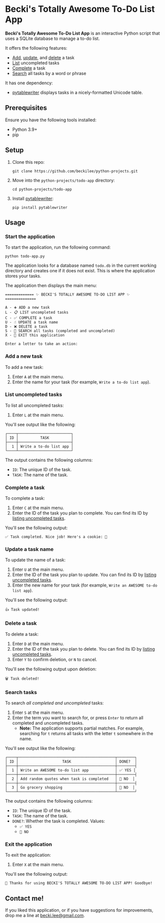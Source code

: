 # Becki's Totally Awesome To-Do List App

**Becki's Totally Awesome To-Do List App** is an interactive Python script that uses a SQLite database to manage a to-do list.

It offers the following features:

- [Add](#add-a-new-task), [update](#update-a-task-name), and [delete](#delete-a-task) a task
- [List](#list-uncompleted-tasks) uncompleted tasks
- [Complete](#complete-a-task) a task
- [Search](#search-tasks) all tasks by a word or phrase

It has one dependency:

- [pytablewriter](https://pytablewriter.readthedocs.io/en/latest/pages/introduction/index.html) displays tasks in a nicely-formatted Unicode table.

## Prerequisites

Ensure you have the following tools installed:

- Python 3.9+
- pip

## Setup

1. Clone this repo:

	```
	git clone https://github.com/beckilee/python-projects.git
	```

2. Move into the `python-projects/todo-app` directory:

	```
	cd python-projects/todo-app
	```

3. Install [pytablewriter](https://pytablewriter.readthedocs.io/en/latest/pages/introduction/index.html):

    ```
    pip install pytablewriter
    ```

## Usage

### Start the application

To start the application, run the following command:

```
python todo-app.py
```

The application looks for a database named `todo.db` in the current working directory and creates one if it does not exist. This is where the application stores your tasks.

The application then displays the main menu:

```
============= ✨ BECKI'S TOTALLY AWESOME TO-DO LIST APP ✨ ==============

A - ➕ ADD a new task
L - 📋 LIST uncompleted tasks
C - ✅ COMPLETE a task
U - ☝️ UPDATE a task name
D - ❌ DELETE a task
S - 🔎 SEARCH all tasks (completed and uncompleted)
X - 🚪 EXIT this application

Enter a letter to take an action:
```

### Add a new task

To add a new task:

1. Enter `A` at the main menu.
2. Enter the name for your task (for example, `Write a to-do list app`).

### List uncompleted tasks

To list all uncompleted tasks:

1. Enter `L` at the main menu.

You'll see output like the following:

```
┌────┬────────────────────────┐
│ ID │          TASK          │
├────┼────────────────────────┤
│  1 │ Write a to-do list app │
└────┴────────────────────────┘
```

The output contains the following columns:

- `ID`: The unique ID of the task.
- `TASK`: The name of the task.

### Complete a task

To complete a task:

1. Enter `C` at the main menu.
2. Enter the ID of the task you plan to complete. You can find its ID by [listing uncompleted tasks](#list-uncompleted-tasks).

You'll see the following output:

```
✅ Task completed. Nice job! Here's a cookie: 🍪
```

### Update a task name

To update the name of a task:

1. Enter `U` at the main menu.
2. Enter the ID of the task you plan to update. You can find its ID by [listing uncompleted tasks](#list-uncompleted-tasks).
3. Enter the new name for your task (for example, `Write an AWESOME to-do list app`).

You'll see the following output:

```
👍 Task updated!
```

### Delete a task

To delete a task:

1. Enter `D` at the main menu.
2. Enter the ID of the task you plan to delete. You can find its ID by [listing uncompleted tasks](#list-uncompleted-tasks).
3. Enter `Y` to confirm deletion, or `N` to cancel.

You'll see the following output upon deletion:

```
🗑️ Task deleted!
```

### Search tasks

To search *all completed and uncompleted* tasks:

1. Enter `S` at the main menu.
2. Enter the term you want to search for, or press `Enter` to return all completed and uncompleted tasks.
   - **Note:** The application supports partial matches. For example, searching for `t` returns all tasks with the letter `t` somewhere in the name.

You'll see output like the following:

```
┌────┬────────────────────────────────────────────┬────────┐
│ ID │                    TASK                    │ DONE?  │
├────┼────────────────────────────────────────────┼────────┤
│  1 │ Write an AWESOME to-do list app            │ ✅ YES │
├────┼────────────────────────────────────────────┼────────┤
│  2 │ Add random quotes when task is completed   │ 🚧 NO  │
├────┼────────────────────────────────────────────┼────────┤
│  3 │ Go grocery shopping                        │ 🚧 NO  │
└────┴────────────────────────────────────────────┴────────┘
```

The output contains the following columns:

- `ID`: The unique ID of the task.
- `TASK`: The name of the task.
- `DONE?`: Whether the task is completed. Values:
  - `✅ YES`
  - `🚧 NO`

### Exit the application

To exit the application:

1. Enter `X` at the main menu.

You'll see the following output:

```
👋 Thanks for using BECKI'S TOTALLY AWESOME TO-DO LIST APP! Goodbye!
```

## Contact me!

If you liked this application, or if you have suggestions for improvements, drop me a line at becki.lee@gmail.com.